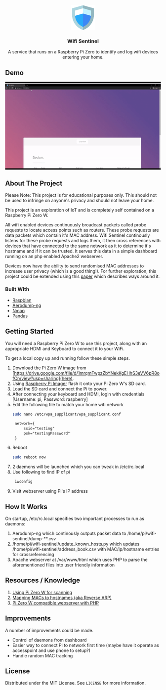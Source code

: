 <!-- PROJECT SHIELDS -->
<!--
*** I'm using markdown "reference style" links for readability.
*** Reference links are enclosed in brackets [ ] instead of parentheses ( ).
*** See the bottom of this document for the declaration of the reference variables
*** for contributors-url, forks-url, etc. This is an optional, concise syntax you may use.
*** https://www.markdownguide.org/basic-syntax/#reference-style-links
-->

<!-- PROJECT LOGO -->
<br />
<p align="center">
  <a href="https://github.com/caelan-a/wifi-sentinel">
    <img src="html/images/security.svg" alt="Logo" width="80" height="80">
  </a>

  <h3 align="center">Wifi Sentinel</h3>

  <p align="center">
    A service that runs on a Raspberry Pi Zero to identify and log wifi devices entering your home.
    <br />
  </p>
</p>

<!-- ABOUT THE PROJECT -->
## Demo

![](demo.gif)
## About The Project
Please Note: This project is for educational purposes only. This should not be used to infringe on anyone's privacy and should not leave your home. 

This project is an exploration of IoT and is completely self contained on a Raspberry Pi Zero W.

All wifi enabled devices continuously broadcast packets called probe requests to locate access points such as routers.
These probe requests are data packets which contain it's MAC address. Wifi Sentinel continously listens for these probe requests and logs them, it then cross references with devices that have connected to the same network as it to determine it's hostname and if it can be trusted. It serves this data in a simple dashboard running on an php enabled Apache2 webserver. 

Devices now have the ability to send randomised MAC addresses to increase user privacy (which is a good thing!). For further exploration, this project could be extended using this [paper](https://arxiv.org/abs/1703.02874v1) which describes ways around it.
### Built With

* [Raspbian](https://www.aircrack-ng.org/doku.php?id=airodump-ng)
* [Aerodump-ng](https://www.aircrack-ng.org/doku.php?id=airodump-ng)
* [Nmap](https://nmap.org/)
* [Pandas](https://pandas.pydata.org/)

<!-- GETTING STARTED -->
## Getting Started

You will need a Raspberry Pi Zero W to use this project, along with an appropriate HDMI and Keyboard to connect it to your WiFi.

To get a local copy up and running follow these simple steps.

1. Download the Pi Zero W image from [https://drive.google.com/file/d/1mrqmFwpzZbYNekKgEHhS3eVV6pR8ofCn/view?usp=sharing](here).
2. Using [Raspberry Pi Imager](https://www.raspberrypi.org/software/) flash it onto your Pi Zero W's SD card.
3. Load the SD card and connect the Pi to power.
4. After connecting your keyboard and HDMI, login with credentials [Username: pi, Password: raspberry]
5. Edit the following file to match your home wifi network
   ```sh
   sudo nano /etc/wpa_supplicant/wpa_supplicant.conf
   ```
   ```
    network={
        ssid="testing"
        psk="testingPassword"
    }
   ```
6. Reboot
   ```sh
   sudo reboot now
   ```
7. 2 daemons will be launched which you can tweak in /etc/rc.local
8. Use following to find IP of pi
   ```sh
    iwconfig
   ```
9. Visit webserver using Pi's IP address

## How It Works
On startup, /etc/rc.local specifies two important processes to run as daemons:
1. Aerodump-ng which continously outputs packet data to /home/pi/wifi-sentinel/dump-**.csv
2. /home/pi/wifi-sentinel/update_known_hosts.py which updates /home/pi/wifi-sentinel/address_book.csv with MAC/ip/hostname entries for crossreferencing
3. Apache webserver at /var/www/html which uses PHP to parse the aforementioned files into user friendly information
## Resources / Knowledge
1. [Using Pi Zero W for scanning](https://medium.com/swlh/scanning-for-mobile-devices-through-wi-fi-using-pi-zero-w-8099be08cc1e)
2. [Mapping MACs to hostnames (aka Reverse ARP)](https://itsfoss.com/how-to-find-what-devices-are-connected-to-network-in-ubuntu/)
3. [Pi Zero W compatible webserver with PHP](http://www.heidislab.com/tutorials/installing-php-7-1-on-raspbian-stretch-raspberry-pi-zero-w)
## Improvements
A number of improvements could be made.
* Control of daemons from dashboard
* Easier way to connect Pi to network first time (maybe have it operate as accesspoint and use phone to setup?)
* Handle random MAC tracking

<!-- LICENSE -->
## License

Distributed under the MIT License. See `LICENSE` for more information.
